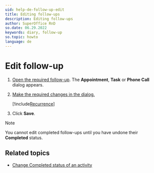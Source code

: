 ```yaml
---
uid: help-de-follow-up-edit
title: Editing follow-ups
description: Editing follow-ups
author: SuperOffice RnD
so.date: 06.29.2022
keywords: diary, follow-up
so.topic: howto
language: de
---
```


# Edit follow-up

1. [Open the required follow-up][1]. The **Appointment**, **Task** or **Phone Call** dialog appears.

2. [Make the required changes in the dialog.][3]

    [!include[Recurrence](includes/note-repetition.md)]

3. Click **Save**.

> [!NOTE]
> You cannot edit completed follow-ups until you have undone their **Completed** status.

## Related topics

* [Change Completed status of an activity][2]

<!-- Referenced links -->
[1]: open-follow-up.md
[2]: change-completed-status.md
[3]: screen/dialog-for-followups.md

<!-- Referenced images -->

